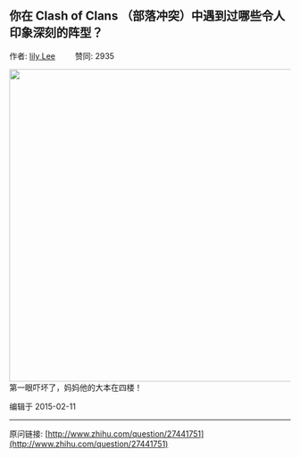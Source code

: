 ## 你在 Clash of Clans （部落冲突）中遇到过哪些令人印象深刻的阵型？

作者: [lily Lee](http://www.zhihu.com/people/lily-lee-51)&nbsp;&nbsp;&nbsp;&nbsp;&nbsp;&nbsp;&nbsp;&nbsp; 赞同: 2935


<img src="http://pic1.zhimg.com/bfefae70644879176e16f60b70d9de2c_b.jpg" data-rawheight="336" data-rawwidth="560" class="origin_image zh-lightbox-thumb" width="560" data-original="http://pic1.zhimg.com/bfefae70644879176e16f60b70d9de2c_r.jpg">第一眼吓坏了，妈妈他的大本在四楼！



编辑于 2015-02-11



---
原问链接: [http://www.zhihu.com/question/27441751](http://www.zhihu.com/question/27441751)